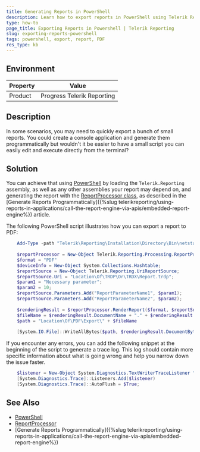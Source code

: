 ```yaml
---
title: Generating Reports in PowerShell
description: Learn how to export reports in PowerShell using Telerik Reporting.
type: how-to
page_title: Exporting Reports in Powershell | Telerik Reporting
slug: exporting-reports-powershell
tags: powershell, export, report, PDF
res_type: kb
---
```


## Environment

| Property | Value |
|----------|-------|
| Product  | Progress Telerik Reporting |

## Description

In some scenarios, you may need to quickly export a bunch of small reports. You could create a console application and generate them programmatically but wouldn't it be easier to have a small script you can easily edit and execute directly from the terminal?

## Solution

You can achieve that using [PowerShell](https://learn.microsoft.com/en-us/powershell/scripting/overview) by loading the `Telerik.Reporting` assembly, as well as any other assemblies your report may depend on, and generating the report with the [ReportProcessor class](/api/telerik.reporting.processing.reportprocessor), as described in the [Generate Reports Programmatically]({%slug telerikreporting/using-reports-in-applications/call-the-report-engine-via-apis/embedded-report-engine%}) article.

The following PowerShell script illustrates how you can export a report to PDF:

````PowerShell
	Add-Type -path "Telerik\Reporting\Installation\Directory\Bin\netstandard2.0\Telerik.Reporting.dll";
	
	$reportProcessor = New-Object Telerik.Reporting.Processing.ReportProcessor;
	$format = "PDF"
	$deviceInfo = New-Object System.Collections.Hashtable;
	$reportSource = New-Object Telerik.Reporting.UriReportSource;
	$reportSource.Uri = "Location\Of\TRDP\Or\TRDX\Report.trdp";
	$param1 = "Necessary parameter";
	$param2 = 10;
	$reportSource.Parameters.Add("ReportParameterName1", $param1);
	$reportSource.Parameters.Add("ReportParameterName2", $param2);
	
	$renderingResult = $reportProcessor.RenderReport($format, $reportSource, $deviceInfo)
	$fileName = $renderingResult.DocumentName + "." + $renderingResult.Extension;
	$path = "Location\Of\PDF\Export\" + $fileName
	
	[System.IO.File]::WriteAllBytes($path, $renderingResult.DocumentBytes)
````

If you encounter any errors, you can add the following snippet at the beginning of the script to generate a trace log. This log should contain more specific information about what is going wrong and help you narrow down the issue faster.

````PowerShell
	$listener = New-Object System.Diagnostics.TextWriterTraceListener "Location\Of\Trace\Log.txt"
	[System.Diagnostics.Trace]::Listeners.Add($listener)
	[System.Diagnostics.Trace]::AutoFlush = $True;
````

## See Also

* [PowerShell](https://learn.microsoft.com/en-us/powershell/scripting/overview)
* [ReportProcessor](/api/telerik.reporting.processing.reportprocessor)
* [Generate Reports Programmatically]({%slug telerikreporting/using-reports-in-applications/call-the-report-engine-via-apis/embedded-report-engine%})
